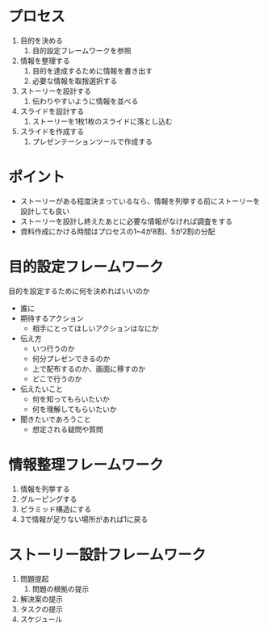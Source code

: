 # プロセス
1. 目的を決める
    1. 目的設定フレームワークを参照
2. 情報を整理する
    1. 目的を達成するために情報を書き出す
    2. 必要な情報を取捨選択する
3. ストーリーを設計する
    1. 伝わりやすいように情報を並べる
4. スライドを設計する
    1. ストーリーを1枚1枚のスライドに落とし込む
5. スライドを作成する
    1. プレゼンテーションツールで作成する

# ポイント
- ストーリーがある程度決まっているなら、情報を列挙する前にストーリーを設計しても良い
- ストーリーを設計し終えたあとに必要な情報がなければ調査をする
- 資料作成にかける時間はプロセスの1~4が8割、5が2割の分配

# 目的設定フレームワーク
目的を設定するために何を決めればいいのか

- 誰に
- 期待するアクション
    - 相手にとってほしいアクションはなにか
- 伝え方
    - いつ行うのか
    - 何分プレゼンできるのか
    - 上で配布するのか、画面に移すのか
    - どこで行うのか
- 伝えたいこと
    - 何を知ってもらいたいか
    - 何を理解してもらいたいか
- 聞きたいであろうこと
    - 想定される疑問や質問

# 情報整理フレームワーク
1. 情報を列挙する
2. グルーピングする
3. ピラミッド構造にする
4. 3で情報が足りない場所があれば1に戻る

# ストーリー設計フレームワーク
1. 問題提起
    1. 問題の根拠の提示
2. 解決案の提示
3. タスクの提示
4. スケジュール
